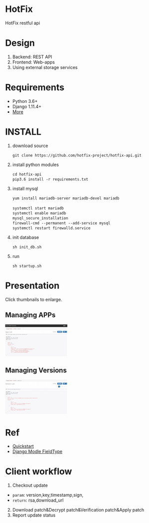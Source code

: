 # HotFix
HotFix restful api

# Design
1. Backend: REST API
2. Frontend: Web-apps
3. Using external storage services

# Requirements
* Python 3.6+
* Django 1.11.4+
* [More](requirements.txt?raw=true)

# INSTALL
1. download source
    ```
    git clone https://github.com/hotfix-project/hotfix-api.git
    ```
2. install python modules
    ```
    cd hotfix-api
    pip3.6 install -r requirements.txt
    ```
3. install mysql
    ```
    yum install mariadb-server mariadb-devel mariadb

    systemctl start mariadb
    systemctl enable mariadb
    mysql_secure_installation
    firewall-cmd --permanent --add-service mysql
    systemctl restart firewalld.service
    ```
4. init database
    ```
    sh init_db.sh
    ```
5. run
    ```  
    sh startup.sh
    ```

# Presentation

Click thumbnails to enlarge.

## Managing APPs
[![Listing Apps](screenshots/app_list_thumbnail.png)](screenshots/app_list.png?raw=true)

## Managing Versions
[![Listing Versions](screenshots/app_version_thumbnail.png)](screenshots/app_version.png?raw=true)

# Ref
* [Quickstart](http://www.django-rest-framework.org/tutorial/quickstart/) 
* [Django Modle FieldType](https://docs.djangoproject.com/en/1.11/ref/models/fields/)

# Client workflow
1. Checkout update
  * `param`: version,key,timestamp,sign,
  * `return`: rsa,download\_url
2. Download patch&Decrypt patch&Verification patch&Apply patch
3. Report update status
